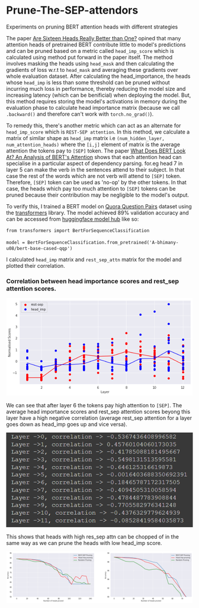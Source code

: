 # Prune-The-SEP-attendors
Experiments on pruning BERT attention heads with different strategies


The paper [Are Sixteen Heads Really Better than One?](https://arxiv.org/abs/1905.10650) opined that many attention heads of pretrained BERT contribute little to model's predictions
and can be pruned based on a metric called `head_imp_score` which is calculated using method put forward in the paper itself. The method involves masking the heads using `head_mask` and then calculating the gradients of loss w.r.t to `head_mask` and averaging these gradients over whole evaluation dataset. After calculating the head_importance, the heads whose `head_imp` is less than some threshold can be pruned without incurring much loss in performance, thereby reducing the model size and increasing latency (which can be benificial) when deploying the model. But, this method requires storing the model's activations in memory during the evaluation phase to calculate head importance matrix (because we call `.backward()` and therefore can't work with `torch.no_grad()`). 

To remedy this, there's another metric which can act as an alternate for `head_imp_score` which is `REST-SEP attention`. In this method, we calculate a matrix of similar shape as  `head_imp` matrix i.e `(num_hidden_layer, num_attention_heads)` where the `[i,j]` element of matrix is the average attention the tokens pay to `[SEP]` token. The paper [What Does BERT Look At? An Analysis of BERT's Attention](https://arxiv.org/abs/1906.04341) shows that each attention head can specialise in a particular aspect of dependency parsing. for.eg head 7 in layer 5 can make the verb in the sentences attend to their subject. In that case the rest of the words which are not verb will attend to `[SEP]` token. Therefore, `[SEP]` token can be used as 'no-op' by the other tokens. In that case, the heads which pay too much attention to `[SEP]` tokens can be pruned because their contribution may be negligible to the model's output.

To verify this, I trained a BERT model on [Quora Question Pairs](https://gluebenchmark.com/tasks) dataset using the [transformers](https://huggingface.co/transformers/) library. The model achieved 89% validation accuracy and can be accessed from [huggingface model hub](https://huggingface.co/A-bhimany-u08/bert-base-cased-qqp) like so:
```
from transformers import BertForSequenceClassification

model = BertForSequenceClassification.from_pretrained('A-bhimany-u08/bert-base-cased-qqp')
```



I calculated `head_imp` matrix and `rest_sep_attn` matrix for the model and plotted their correlation.

### Correlation between head importance scores and rest_sep attention scores.

![](images/correlation.png)

We can see that after layer 6 the tokens pay high attention to `[SEP]`. The average head importance scores and rest_sep attention scores beyong this layer have a high negative correlation (average rest_sep attention for a layer goes down as head_imp goes up and vice versa).

![](images/correlation_stats.PNG)

This shows that heads with high res_sep attn can be chopped of in the same way as we can prune the heads with low head_imp score.

![](images/accuracies.png)


